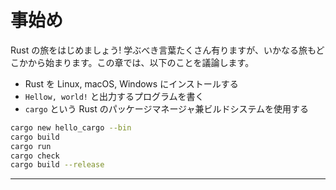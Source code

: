 # 事始め

Rust の旅をはじめましょう! 学ぶべき言葉たくさん有りますが、いかなる旅もどこかから始まります。この章では、以下のことを議論します。

- Rust を Linux, macOS, Windows にインストールする
- `Hellow, world!` と出力するプログラムを書く
- `cargo` という Rust のパッケージマネージャ兼ビルドシステムを使用する

```bash
cargo new hello_cargo --bin
cargo build
cargo run
cargo check
cargo build --release
```
****